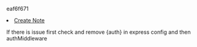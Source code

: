 eaf6f671

<div class="user-create-box">
                            <li><a href="/notes/note">Create Note</a></li>
                    </div>


If there is issue first check and remove {auth} in express config and then authMiddleware